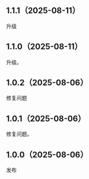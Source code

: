 ## 1.1.1（2025-08-11）
升级
## 1.1.0（2025-08-11）
升级。
## 1.0.2（2025-08-06）
修复问题
## 1.0.1（2025-08-06）
修复问题。
## 1.0.0（2025-08-06）
发布
